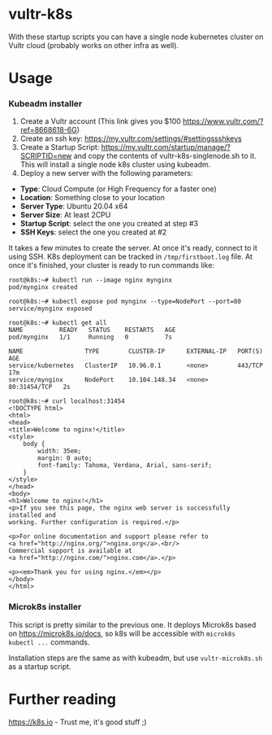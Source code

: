 # vultr-k8s

With these startup scripts you can have a single node kubernetes cluster on Vultr cloud (probably works on other infra as well).

# Usage

### Kubeadm installer

1. Create a Vultr account (This link gives you $100 https://www.vultr.com/?ref=8668618-6G)
2. Create an ssh key: https://my.vultr.com/settings/#settingssshkeys
3. Create a Startup Script: https://my.vultr.com/startup/manage/?SCRIPTID=new and copy the contents of vultr-k8s-singlenode.sh to it. This will install a single node k8s cluster using kubeadm.
4. Deploy a new server with the following parameters:
  - **Type**: Cloud Compute (or High Frequency for a faster one)
  - **Location**: Something close to your location
  - **Server Type**: Ubuntu 20.04 x64
  - **Server Size**: At least 2CPU
  - **Startup Script**: select the one you created at step #3
  - **SSH Keys**: select the one you created at #2

It takes a few minutes to create the server. At once it's ready, connect to it using SSH.
K8s deployment can be tracked in `/tmp/firstboot.log` file. At once it's finished, your cluster is ready to run commands like:

```
root@k8s:~# kubectl run --image nginx mynginx
pod/mynginx created
```
```
root@k8s:~# kubectl expose pod mynginx --type=NodePort --port=80
service/mynginx exposed
```
```
root@k8s:~# kubectl get all
NAME          READY   STATUS    RESTARTS   AGE
pod/mynginx   1/1     Running   0          7s

NAME                 TYPE        CLUSTER-IP      EXTERNAL-IP   PORT(S)        AGE
service/kubernetes   ClusterIP   10.96.0.1       <none>        443/TCP        17m
service/mynginx      NodePort    10.104.148.34   <none>        80:31454/TCP   2s
```
```
root@k8s:~# curl localhost:31454
<!DOCTYPE html>
<html>
<head>
<title>Welcome to nginx!</title>
<style>
    body {
        width: 35em;
        margin: 0 auto;
        font-family: Tahoma, Verdana, Arial, sans-serif;
    }
</style>
</head>
<body>
<h1>Welcome to nginx!</h1>
<p>If you see this page, the nginx web server is successfully installed and
working. Further configuration is required.</p>

<p>For online documentation and support please refer to
<a href="http://nginx.org/">nginx.org</a>.<br/>
Commercial support is available at
<a href="http://nginx.com/">nginx.com</a>.</p>

<p><em>Thank you for using nginx.</em></p>
</body>
</html>
```
### Microk8s installer

This script is pretty similar to the previous one. It deploys Microk8s based on https://microk8s.io/docs, so k8s will be accessible with `microk8s kubectl ...` commands.

Installation steps are the same as with kubeadm, but use `vultr-microk8s.sh` as a startup script.

# Further reading
https://k8s.io - Trust me, it's good stuff ;)
